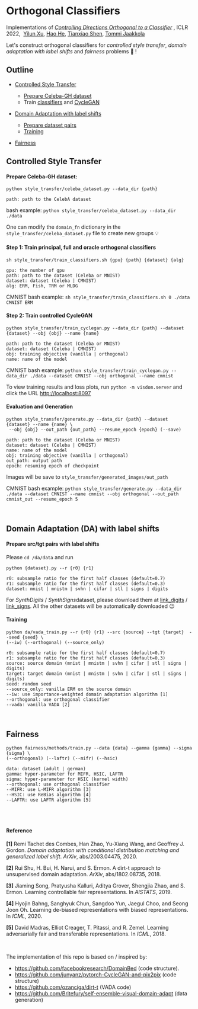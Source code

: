 # Orthogonal Classifiers

Implementations of  [*Controlling Directions Orthogonal to a Classifier*](https://openreview.net/forum?id=DIjCrlsu6Z) , ICLR 2022,  &nbsp;[Yilun Xu](yilun-xu.com), [Hao He](http://people.csail.mit.edu/hehaodele/), [Tianxiao Shen](https://people.csail.mit.edu/tianxiao/), [Tommi Jaakkola](http://people.csail.mit.edu/tommi/tommi.html)

Let's construct orthogonal classifiers for *controlled style transfer*, *domain adaptation with label shifts* and *fairness* problems :cowboy_hat_face: !

## Outline

- [Controlled Style Transfer](#style)
  - [Prepare Celeba-GH dataset](#celebagh)
  - Train [classifiers](#classifier) and [CycleGAN](#cyclegan)
- [Domain Adaptation with label shifts](#da)
  - [Prepare dataset pairs](#da.data)
  - [Training](#da.train)

- [Fairness](#fair)

## Controlled Style Transfer<a id="style"></a>

#### Prepare Celeba-GH dataset<a id="celebagh"></a>:

```shell
python style_transfer/celeba_dataset.py --data_dir {path}

path: path to the CelebA dataset
```

bash example: `python style_transfer/celeba_dataset.py --data_dir ./data`

One can modify the `domain_fn` dictionary in the `style_transfer/celeba_dataset.py` file to create new groups :bulb:



#### Step 1: Train principal, full and oracle orthogonal classifiers <a id="classifier"></a>

```shell
sh style_transfer/train_classifiers.sh {gpu} {path} {dataset} {alg}

gpu: the number of gpu
path: path to the dataset (Celeba or MNIST)
dataset: dataset (Celeba | CMNIST)
alg: ERM, Fish, TRM or MLDG
```

CMNIST bash example: `sh style_transfer/train_classifiers.sh 0 ./data CMNIST ERM`



#### Step 2: Train controlled CycleGAN<a id="cyclegan"></a>

```shell
python style_transfer/train_cyclegan.py --data_dir {path} --dataset {dataset} --obj {obj} --name {name}

path: path to the dataset (Celeba or MNIST)
dataset: dataset (Celeba | CMNIST)
obj: training objective (vanilla | orthogonal)
name: name of the model
```

CMNIST bash example: `python style_transfer/train_cyclegan.py --data_dir ./data --dataset CMNIST --obj orthogonal --name cmnist`

To view training results and loss plots, run `python -m visdom.server` and click the URL [http://localhost:8097](http://localhost:8097/)



#### Evaluation and Generation

```shell
python style_transfer/generate.py --data_dir {path} --dataset {dataset} --name {name} \
 --obj {obj} --out_path {out_path} --resume_epoch {epoch} (--save)

path: path to the dataset (Celeba or MNIST)
dataset: dataset (Celeba | CMNIST)
name: name of the model
obj: training objective (vanilla | orthogonal)
out_path: output path
epoch: resuming epoch of checkpoint
```

Images will be save to `style_transfer/generated_images/out_path`

CMNIST bash example: `python style_transfer/generate.py --data_dir ./data --dataset CMNIST --name cmnist --obj orthogonal --out_path cmnist_out --resume_epoch 5`

<br/>

## Domain Adaptation (DA) with label shifts<a id="da"></a>

#### Prepare src/tgt pairs with label shifts<a id="da.data"></a>

Please `cd /da/data` and run

```shell
python {dataset}.py --r {r0} {r1}

r0: subsample ratio for the first half classes (default=0.7)
r1: subsample ratio for the first half classes (default=0.3)
dataset: mnist | mnistm | svhn | cifar | stl | signs | digits
```

For *SynthDigits* / *SynthSigns*dataset, please download them at [link_digits](https://drive.google.com/uc?id=0B9Z4d7lAwbnTSVR1dEFSRUFxOUU)  / [link_signs](https://drive.google.com/open?id=1wgLzFwrUOz0dLjuCWZ0ylDWQR0xTdJ9X). All the other datasets will be automatically downloaded 😉



#### Training<a id="da.train"></a>

```shell
python da/vada_train.py --r {r0} {r1} --src {source} --tgt {target}  --seed {seed} \
(--iw) (--orthogonal) (--source_only)

r0: subsample ratio for the first half classes (default=0.7)
r1: subsample ratio for the first half classes (default=0.3)
source: source domain (mnist | mnistm | svhn | cifar | stl | signs | digits)
target: target domain (mnist | mnistm | svhn | cifar | stl | signs | digits)
seed: random seed
--source_only: vanilla ERM on the source domain
--iw: use importance-weighted domain adaptation algorithm [1]
--orthogonal: use orthogonal classifier
--vada: vanilla VADA [2]
```

<br/>

## Fairness<a id="fair"></a>

```shell
python fairness/methods/train.py --data {data} --gamma {gamma} --sigma {sigma} \
(--orthogonal) (--laftr) (--mifr) (--hsic)

data: dataset (adult | german)
gamma: hyper-parameter for MIFR, HSIC, LAFTR
sigma: hyper-parameter for HSIC (kernel width)
--orthogonal: use orthogonal classifier
--MIFR: use L-MIFR algorithm [3]
--HSIC: use ReBias algorithm [4]
--LAFTR: use LAFTR algorithm [5]
```



<br/>

<br/>

#### Reference

**\[1\]** Remi Tachet des Combes, Han Zhao, Yu-Xiang Wang, and Geoffrey J. Gordon. *Domain adaptation with conditional distribution matching and generalized label shift*. *ArXiv*, abs/2003.04475, 2020.

**\[2\]** Rui Shu, H. Bui, H. Narui, and S. Ermon. A dirt-t approach to unsupervised domain adaptation. *ArXiv*, abs/1802.08735, 2018.

**\[3\]** Jiaming Song, Pratyusha Kalluri, Aditya Grover, Shengjia Zhao, and S. Ermon. Learning controllable fair representations. In *AISTATS*, 2019.

**\[4\]** Hyojin Bahng, Sanghyuk Chun, Sangdoo Yun, Jaegul Choo, and Seong Joon Oh. Learning de-biased representations with biased representations. In *ICML*, 2020.

**\[5\]** David Madras, Elliot Creager, T. Pitassi, and R. Zemel. Learning adversarially fair and transferable representations. In *ICML*, 2018.

<br/>

The implementation of this repo is based on / inspired by:

- https://github.com/facebookresearch/DomainBed (code structure).
- https://github.com/junyanz/pytorch-CycleGAN-and-pix2pix (code structure)
- https://github.com/ozanciga/dirt-t (VADA code)
- https://github.com/Britefury/self-ensemble-visual-domain-adapt (data generation)